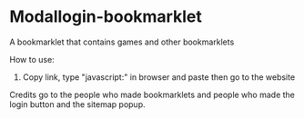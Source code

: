 # Modallogin-bookmarklet
A bookmarklet that contains games and other bookmarklets

How to use:
1. Copy link, type "javascript:" in browser and paste then go to the website

Credits go to the people who made bookmarklets and people who made the login button and the sitemap popup.
